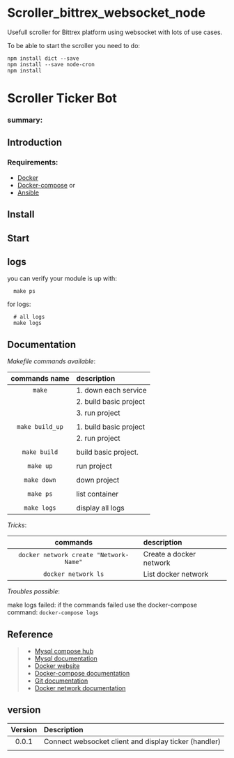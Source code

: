 # Scroller_bittrex_websocket_node
Usefull scroller for Bittrex platform using websocket with lots of use cases.

To be able to start the scroller you need to do:

```
npm install dict --save
npm install --save node-cron
npm install
```

# Scroller Ticker Bot

### summary:

## Introduction


### Requirements:
- [Docker](https://www.docker.com)
- [Docker-compose](https://docs.docker.com/compose/)
or
- [Ansible]()
## Install

## Start


## logs
you can verify your module is up with:
```
  make ps
```

for logs:
```
  # all logs
  make logs
```

## Documentation

_Makefile commands available_:

| **commands name** | **description**        |
|:-----------------:|:---------------------- |
|      `make`       | 1. down each service   |
|                   | 2. build basic project |
|                   | 3. run project         |
|                   |                        |
|  `make build_up`  | 1. build basic project |
|                   | 2. run project         |
|                   |                        |
|   `make build`    | build basic project.   |
|                   |                        |
|     `make up`     | run project            |
|                   |                        |
|    `make down`    | down project           |
|                   |                        |
|     `make ps`     | list container         |
|                   |                        |
|    `make logs`    | display all logs       |

_Tricks_:

|              **commands**              | **description**         |
|:--------------------------------------:|:----------------------- |
| `docker network create "Network-Name"` | Create a docker network |
|          `docker network ls`           | List docker network     |

_Troubles possible_:

make logs failed:
if the commands failed use the docker-compose command:
`docker-compose logs`

## Reference


> - [Mysql compose hub](https://hub.docker.com/_/mysql/)
> - [Mysql documentation](https://dev.mysql.com/doc/)
> - [Docker website](https://www.docker.com)
> - [Docker-compose documentation](https://docs.docker.com/compose/)
> - [Git documentation](https://git-scm.com/documentation)
> - [Docker network documentation](https://docs.docker.com/engine/userguide/networking/work-with-networks/)


## version

| **Version** | **Description**                                       |
|:-----------:|:----------------------------------------------------- |
|    0.0.1    | Connect websocket client and display ticker (handler) |
|             |                                                       |
